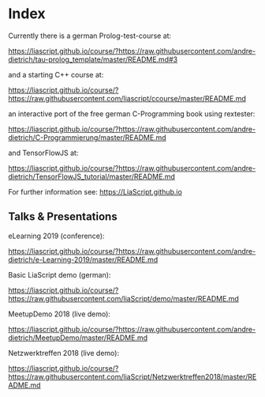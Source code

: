 <!--

author:   Andre Dietrich
email:    andre.dietrich@ovgu.de
version:  1.0.0
language: en
narrator: US English Female

-->

# Index

Currently there is a german Prolog-test-course at:

https://liascript.github.io/course/?https://raw.githubusercontent.com/andre-dietrich/tau-prolog_template/master/README.md#3

and a starting C++ course at:

https://liascript.github.io/course/?https://raw.githubusercontent.com/liascript/ccourse/master/README.md

an interactive port of the free german C-Programming book using rextester:

https://liascript.github.io/course/?https://raw.githubusercontent.com/andre-dietrich/C-Programmierung/master/README.md

and TensorFlowJS at:

https://liascript.github.io/course/?https://raw.githubusercontent.com/andre-dietrich/TensorFlowJS_tutorial/master/README.md


For further information see: https://LiaScript.github.io

## Talks & Presentations

eLearning 2019 (conference):

https://liascript.github.io/course/?https://raw.githubusercontent.com/andre-dietrich/e-Learning-2019/master/README.md

Basic LiaScript demo (german):

https://liascript.github.io/course/?https://raw.githubusercontent.com/liaScript/demo/master/README.md

MeetupDemo 2018 (live demo):

https://liascript.github.io/course/?https://raw.githubusercontent.com/andre-dietrich/MeetupDemo/master/README.md

Netzwerktreffen 2018 (live demo):

https://liascript.github.io/course/?https://raw.githubusercontent.com/liaScript/Netzwerktreffen2018/master/README.md
